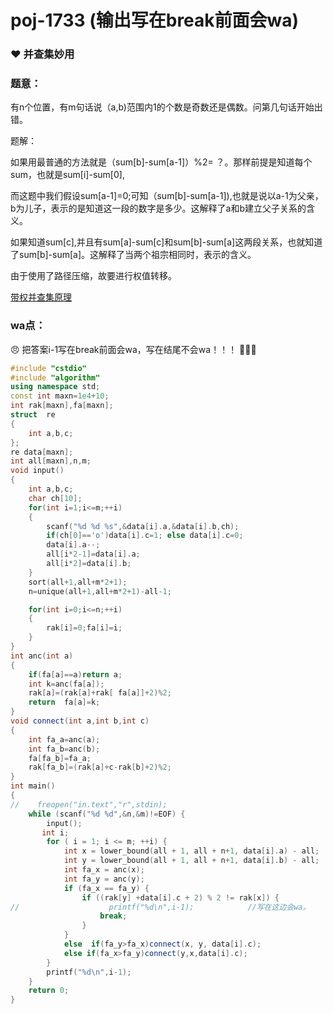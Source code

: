 # poj-1733  (输出写在break前面会wa)

###  :heart: 并查集妙用

### 题意：

有n个位置，有m句话说（a,b)范围内1的个数是奇数还是偶数。问第几句话开始出错。

题解：

如果用最普通的方法就是（sum[b]-sum[a-1]）%2= ？。那样前提是知道每个sum，也就是sum[i]-sum[0],

而这题中我们假设sum[a-1]=0;可知（sum[b]-sum[a-1]),也就是说以a-1为父亲，b为儿子，表示的是知道这一段的数字是多少。这解释了a和b建立父子关系的含义。

如果知道sum[c],并且有sum[a]-sum[c]和sum[b]-sum[a]这两段关系，也就知道了sum[b]-sum[a]。这解释了当两个祖宗相同时，表示的含义。

由于使用了路径压缩，故要进行权值转移。

[带权并查集原理](https://blog.csdn.net/yjr3426619/article/details/82315133)

### wa点：

  :angry: 把答案i-1写在break前面会wa，写在结尾不会wa！！！ :anger::anger::anger:



```c++
#include "cstdio"
#include "algorithm"
using namespace std;
const int maxn=1e4+10;
int rak[maxn],fa[maxn];
struct  re
{
    int a,b,c;
};
re data[maxn];
int all[maxn],n,m;
void input()
{
    int a,b,c;
    char ch[10];
    for(int i=1;i<=m;++i)
    {
        scanf("%d %d %s",&data[i].a,&data[i].b,ch);
        if(ch[0]=='o')data[i].c=1; else data[i].c=0;
        data[i].a--;
        all[i*2-1]=data[i].a;
        all[i*2]=data[i].b;
    }
    sort(all+1,all+m*2+1);
    n=unique(all+1,all+m*2+1)-all-1;

    for(int i=0;i<=n;++i)
    {
        rak[i]=0;fa[i]=i;
    }
}
int anc(int a)
{
    if(fa[a]==a)return a;
    int k=anc(fa[a]);
    rak[a]=(rak[a]+rak[ fa[a]]+2)%2;
    return  fa[a]=k;
}
void connect(int a,int b,int c)
{
    int fa_a=anc(a);
    int fa_b=anc(b);
    fa[fa_b]=fa_a;
    rak[fa_b]=(rak[a]+c-rak[b]+2)%2;
}
int main()
{
//    freopen("in.text","r",stdin);
    while (scanf("%d %d",&n,&m)!=EOF) {
        input();
       int i;
        for ( i = 1; i <= m; ++i) {
            int x = lower_bound(all + 1, all + n+1, data[i].a) - all;
            int y = lower_bound(all + 1, all + n+1, data[i].b) - all;
            int fa_x = anc(x);
            int fa_y = anc(y);
            if (fa_x == fa_y) {
                if ((rak[y] +data[i].c + 2) % 2 != rak[x]) {
//                    printf("%d\n",i-1);            //写在这边会wa。
                    break;
                }
            }
            else  if(fa_y>fa_x)connect(x, y, data[i].c);
            else if(fa_x>fa_y)connect(y,x,data[i].c);
        }
        printf("%d\n",i-1);
    }
    return 0;
}
```

